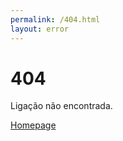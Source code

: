 ```yaml
---
permalink: /404.html
layout: error
---
```

  
<div class="grid">
  <div class="error-box">
    <h1>404</h1>
    <p class="message">
      Ligação não encontrada.<br>
    </p>
    <a class="action-button" href="/">Homepage</a>
  </div>
</div>
